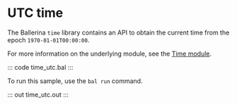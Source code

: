 # UTC time

The Ballerina `time` library contains an API to obtain the current time from the epoch `1970-01-01T00:00:00`.

For more information on the underlying module, see the [Time module](https://lib.ballerina.io/ballerina/time/latest/).

::: code time_utc.bal :::

To run this sample, use the `bal run` command.

::: out time_utc.out :::